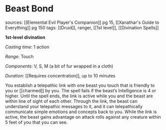 # Beast Bond
sources: [[Elemental Evil Player's Companion]] pg 15, [[Xanathar's Guide to Everything]] pg 150
tags: [[Druid]], ranger, [[1st level]], [[Divination Spells]]

**1st-level divination**

*Casting time*: 1 action

*Range*: Touch

*Components*: V, S, M (a bit of fur wrapped in a cloth)

*Duration*: [[Requires concentration]], up to 10 minutes

You establish a telepathic link with one beast you touch that is friendly to you or [[charmed]] by you. The spell fails if the beast’s Intelligence is 4 or higher. Until the spell ends, the link is active while you and the beast are within line of sight of each other. Through the link, the beast can understand your telepathic messages to it, and it can telepathically communicate simple emotions and concepts back to you. While the link is active, the beast gains advantage on attack rolls against any creature within 5 feet of you that you can see.
